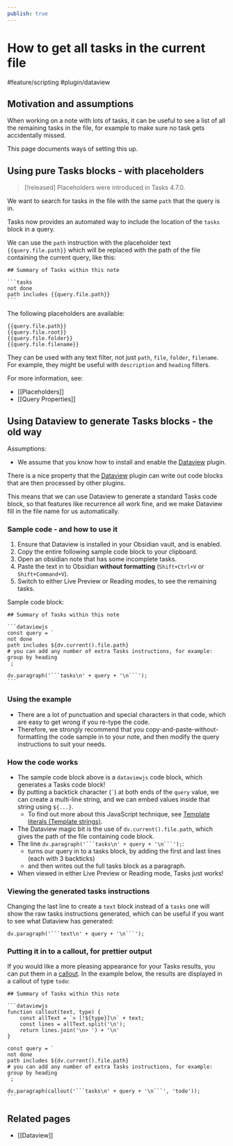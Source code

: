 ```yaml
---
publish: true
---
```


# How to get all tasks in the current file

<span class="related-pages">#feature/scripting #plugin/dataview</span>

## Motivation and assumptions

When working on a note with lots of tasks, it can be useful to see a list of all the remaining tasks in the file,
for example to make sure no task gets accidentally missed.

This page documents ways of setting this up.

## Using pure Tasks blocks - with placeholders

> [!released]
> Placeholders were introduced in Tasks 4.7.0.

We want to search for tasks in the file with the same `path` that the query is in.

Tasks now provides an automated way to include the location of the `tasks` block in a query.

We can use the `path` instruction with the placeholder text `{{query.file.path}}` which will be replaced with the path of the file containing the current query, like this:

    ## Summary of Tasks within this note

    ```tasks
    not done
    path includes {{query.file.path}}
    ```

The following placeholders are available:

```text
{{query.file.path}}
{{query.file.root}}
{{query.file.folder}}
{{query.file.filename}}
```

They can be used with any text filter, not just `path`, `file`, `folder`, `filename`. For example, they might be useful with `description` and `heading` filters.

For more information, see:

- [[Placeholders]]
- [[Query Properties]]

## Using Dataview to generate Tasks blocks - the old way

<!-- Move this to a separate note - but retain the original heading - and link to it from here... -->

Assumptions:

- We assume that you know how to install and enable the [Dataview](https://github.com/blacksmithgu/obsidian-dataview) plugin.

There is a nice property that the [Dataview](https://github.com/blacksmithgu/obsidian-dataview) plugin can write out code blocks that are then processed by other plugins.

This means that we can use Dataview to generate a standard Tasks code block, so that features like recurrence all work fine,
and we make Dataview fill in the file name for us automatically.

### Sample code - and how to use it

1. Ensure that Dataview is installed in your Obsidian vault, and is enabled.
1. Copy the entire following sample code block to your clipboard.
1. Open an obsidian note that has some incomplete tasks.
1. Paste the text in to Obsidian **without formatting** (`Shift+Ctrl+V` or `Shift+Command+V`).
1. Switch to either Live Preview or Reading modes, to see the remaining tasks.

Sample code block:

    ## Summary of Tasks within this note

    ```dataviewjs
    const query = `
    not done
    path includes ${dv.current().file.path}
    # you can add any number of extra Tasks instructions, for example:
    group by heading
    `;

    dv.paragraph('```tasks\n' + query + '\n```');
    ```

### Using the example

- There are a lot of punctuation and special characters in that code, which are easy to get wrong if you re-type the code.
- Therefore, we strongly recommend that you copy-and-paste-without-formatting the code sample in to your note, and then modify the query instructions to suit your needs.

### How the code works

- The sample code block above  is a `dataviewjs` code block, which generates a Tasks code block!
- By putting a backtick character (``` ` ```) at both ends of the `query` value, we can create a multi-line string, and we can embed values inside that string using `${...}`.
  - To find out more about this JavaScript technique, see [Template literals (Template strings)](https://developer.mozilla.org/en-US/docs/Web/JavaScript/Reference/Template_literals).
- The Dataview magic bit is the use of `dv.current().file.path`, which gives the path of the file containing code block.
- The line `dv.paragraph('```tasks\n' + query + '\n```');`:
  - turns our query in to a tasks block, by adding the first and last lines (each with 3 backticks)
  - and then writes out the full tasks block as a paragraph.
- When viewed in either Live Preview or Reading mode, Tasks just works!

### Viewing the generated tasks instructions

Changing the last line to create a `text` block instead of a `tasks` one will show the raw tasks instructions generated, which can be useful if you want to see what Dataview has generated:

    dv.paragraph('```text\n' + query + '\n```');

### Putting it in to a callout, for prettier output

If you would like a more pleasing appearance for your Tasks results, you can put them in a [callout](https://help.obsidian.md/How+to/Use+callouts). In the example below, the results are displayed in a callout of type `todo`:

    ## Summary of Tasks within this note

    ```dataviewjs
    function callout(text, type) {
        const allText = `> [!${type}]\n` + text;
        const lines = allText.split('\n');
        return lines.join('\n> ') + '\n'
    }

    const query = `
    not done
    path includes ${dv.current().file.path}
    # you can add any number of extra Tasks instructions, for example:
    group by heading
    `;

    dv.paragraph(callout('```tasks\n' + query + '\n```', 'todo'));
    ```

## Related pages

- [[Dataview]]
